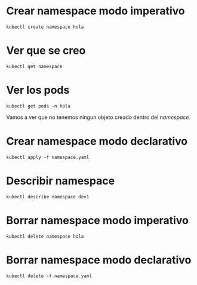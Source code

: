 # Crear namespace modo imperativo
```
kubectl create namespace hola
```

# Ver que se creo
```
kubectl get namespace
```

# Ver los pods 
```
kubectl get pods -n hola
```

Vamos a ver que no tenemos ningun objeto creado dentro del _namespace_.

# Crear namespace modo declarativo
```
kubectl apply -f namespace.yaml
```

# Describir namespace
```
kubectl describe namespace dev1
```

# Borrar namespace modo imperativo
```
kubectl delete namespace hola
```

# Borrar namespace modo declarativo
```
kubectl delete -f namespace.yaml
```